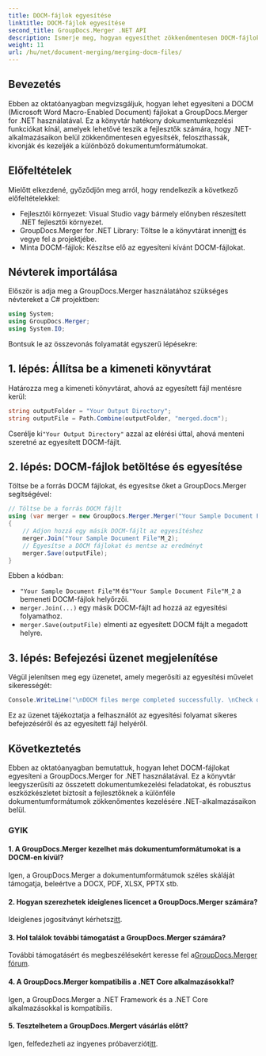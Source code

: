 ```yaml
---
title: DOCM-fájlok egyesítése
linktitle: DOCM-fájlok egyesítése
second_title: GroupDocs.Merger .NET API
description: Ismerje meg, hogyan egyesíthet zökkenőmentesen DOCM-fájlokat a GroupDocs.Merger for .NET segítségével. Egyszerű és hatékony dokumentumkezelés .NET alkalmazásokhoz.
weight: 11
url: /hu/net/document-merging/merging-docm-files/
---
```

## Bevezetés
Ebben az oktatóanyagban megvizsgáljuk, hogyan lehet egyesíteni a DOCM (Microsoft Word Macro-Enabled Document) fájlokat a GroupDocs.Merger for .NET használatával. Ez a könyvtár hatékony dokumentumkezelési funkciókat kínál, amelyek lehetővé teszik a fejlesztők számára, hogy .NET-alkalmazásaikon belül zökkenőmentesen egyesítsék, feloszthassák, kivonják és kezeljék a különböző dokumentumformátumokat.
## Előfeltételek
Mielőtt elkezdené, győződjön meg arról, hogy rendelkezik a következő előfeltételekkel:
- Fejlesztői környezet: Visual Studio vagy bármely előnyben részesített .NET fejlesztői környezet.
-  GroupDocs.Merger for .NET Library: Töltse le a könyvtárat innen[itt](https://releases.groupdocs.com/merger/net/) és vegye fel a projektjébe.
- Minta DOCM-fájlok: Készítse elő az egyesíteni kívánt DOCM-fájlokat.
  

## Névterek importálása
Először is adja meg a GroupDocs.Merger használatához szükséges névtereket a C# projektben:
```csharp
using System; 
using GroupDocs.Merger;
using System.IO;
```

Bontsuk le az összevonás folyamatát egyszerű lépésekre:
## 1. lépés: Állítsa be a kimeneti könyvtárat
Határozza meg a kimeneti könyvtárat, ahová az egyesített fájl mentésre kerül:
```csharp
string outputFolder = "Your Output Directory";
string outputFile = Path.Combine(outputFolder, "merged.docm");
```
 Cserélje ki`"Your Output Directory"` azzal az elérési úttal, ahová menteni szeretné az egyesített DOCM-fájlt.
## 2. lépés: DOCM-fájlok betöltése és egyesítése
Töltse be a forrás DOCM fájlokat, és egyesítse őket a GroupDocs.Merger segítségével:
```csharp
// Töltse be a forrás DOCM fájlt
using (var merger = new GroupDocs.Merger.Merger("Your Sample Document File"M))
{
    // Adjon hozzá egy másik DOCM-fájlt az egyesítéshez
    merger.Join("Your Sample Document File"M_2);
    // Egyesítse a DOCM fájlokat és mentse az eredményt
    merger.Save(outputFile);
}
```
Ebben a kódban:
- `"Your Sample Document File"M` és`"Your Sample Document File"M_2` a bemeneti DOCM-fájlok helyőrzői.
- `merger.Join(...)` egy másik DOCM-fájlt ad hozzá az egyesítési folyamathoz.
- `merger.Save(outputFile)` elmenti az egyesített DOCM fájlt a megadott helyre.
## 3. lépés: Befejezési üzenet megjelenítése
Végül jelenítsen meg egy üzenetet, amely megerősíti az egyesítési művelet sikerességét:
```csharp
Console.WriteLine("\nDOCM files merge completed successfully. \nCheck output in {0}", outputFolder);
```
Ez az üzenet tájékoztatja a felhasználót az egyesítési folyamat sikeres befejezéséről és az egyesített fájl helyéről.

## Következtetés
Ebben az oktatóanyagban bemutattuk, hogyan lehet DOCM-fájlokat egyesíteni a GroupDocs.Merger for .NET használatával. Ez a könyvtár leegyszerűsíti az összetett dokumentumkezelési feladatokat, és robusztus eszközkészletet biztosít a fejlesztőknek a különféle dokumentumformátumok zökkenőmentes kezelésére .NET-alkalmazásaikon belül.

### GYIK
#### 1. A GroupDocs.Merger kezelhet más dokumentumformátumokat is a DOCM-en kívül?
Igen, a GroupDocs.Merger a dokumentumformátumok széles skáláját támogatja, beleértve a DOCX, PDF, XLSX, PPTX stb.
#### 2. Hogyan szerezhetek ideiglenes licencet a GroupDocs.Merger számára?
 Ideiglenes jogosítványt kérhetsz[itt](https://purchase.groupdocs.com/temporary-license/).
#### 3. Hol találok további támogatást a GroupDocs.Merger számára?
 További támogatásért és megbeszélésekért keresse fel a[GroupDocs.Merger fórum](https://forum.groupdocs.com/c/merger/32).
#### 4. A GroupDocs.Merger kompatibilis a .NET Core alkalmazásokkal?
Igen, a GroupDocs.Merger a .NET Framework és a .NET Core alkalmazásokkal is kompatibilis.
#### 5. Tesztelhetem a GroupDocs.Mergert vásárlás előtt?
 Igen, felfedezheti az ingyenes próbaverziót[itt](https://releases.groupdocs.com/).